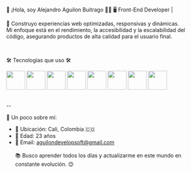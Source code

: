 👋 ¡Hola, soy Alejandro Aguilon Buitrago 👷‍♂️
🖥️ Front-End Developer |

🚀 Construyo experiencias web optimizadas, responsivas y dinámicas.  
Mi enfoque está en el rendimiento, la accesibilidad y la escalabilidad del código, asegurando productos de alta calidad para el usuario final.

<br>

🛠️ Tecnologías que uso 🛠️ <br>
<p align="left">
  <!-- HTML -->
  <img src="https://cdn-icons-png.flaticon.com/128/5968/5968267.png" width="50px">
  <!-- CSS -->
  <img src="https://cdn-icons-png.flaticon.com/128/5968/5968242.png" width="50px">
  <!-- JavaScript -->
  <img src="https://cdn-icons-png.flaticon.com/128/5968/5968292.png" width="50px">
  <!-- Tailwind CSS -->
  <img src="https://upload.wikimedia.org/wikipedia/commons/thumb/d/d5/Tailwind_CSS_Logo.svg/2560px-Tailwind_CSS_Logo.svg.png" width="50px">
  <!-- Figma -->
  <img src="https://cdn-icons-png.flaticon.com/128/5968/5968705.png" width="50px">
  <!-- SQL -->
  <img src="https://cdn-icons-png.flaticon.com/128/4248/4248443.png" width="50px">
  <!-- Bootstrap -->
  <img src="https://cdn.jsdelivr.net/gh/devicons/devicon/icons/bootstrap/bootstrap-original.svg" width="50px">
  <!-- Laravel -->
  <img src="https://upload.wikimedia.org/wikipedia/commons/thumb/9/9a/Laravel.svg/1969px-Laravel.svg.png" width="50px">
</p>

   <br>--

🔎 Un poco sobre mí:
- 📍 Ubicación: Cali, Colombia 🇨🇴     <br>
- 🎂 Edad: 23 años     <br>
- 📧 Email: [aguilondevelopsoft@gmail.com](mailto:aguilondevelopsoft@gmail.com)   <br><br>
📚 Busco aprender todos los días y actualizarme en este mundo en constante evolución. 😊
